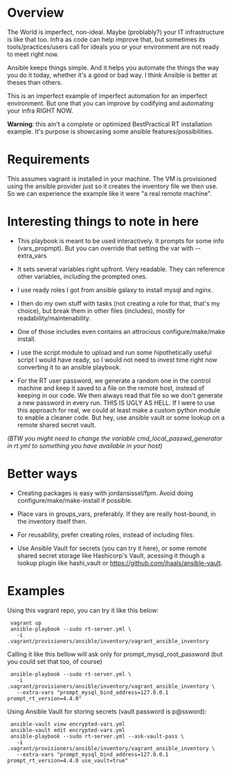 
# Overview

 The World is imperfect, non-ideal. Maybe (problably?) your IT infrastructure is like that
 too. Infra as code can help improve that, but sometimes its tools/practices/users call for
 ideals you or your environment are not ready to meet right now.

 Ansible keeps things simple. And it helps you automate the things the way you do it today,
 whether it's a good or bad way. I think Ansible is better at theses than others.

 This is an imperfect example of imperfect automation for an imperfect environment. But one
 that you can improve by codifying and automating your infra RIGHT NOW.

 **Warning**: this ain't a complete or optimized BestPractical RT installation example. It's
  purpose is showcasing some ansible features/possibilities.

# Requirements

This assumes vagrant is installed in your machine. The VM is provisioned using the ansible
provider just so it creates the inventory file we then use. So we can experience the example
like it were "a real remote machine".

# Interesting things to note in here

 - This playbook is meant to be used interactively. It prompts for some info (vars_propmpt).
   But you can override that setting the var with --extra_vars

 - It sets several variables right upfront. Very readable. They can reference other variables,
   including the prompted ones.

 - I use ready roles I got from ansible galaxy to install mysql and nginx.
 - I then do my own stuff with tasks (not creating a role for that, that's my choice), but
   break them in other files (includes), mostly for readability/maintenability.
 - One of those includes even contains an attrocious configure/make/make install.

 - I use the script module to upload and run some hipothetically useful script I would have
   ready, so I would not need to invest time right now converting it to an ansible playbook.

 - For the RT user password, we generate a random one in the control machine and keep it saved
   to a file on the remote host, instead of keeping in our code. We then always read that file
   so we don't generate a new password in every run. THIS IS UGLY AS HELL. If I were to use this
   approach for real, we could at least make a custom python module to enable a cleaner code.
   But hey, use ansible vault or some lookup on a remote shared secret vault.

*(BTW you might need to change the variable cmd_local_passwd_generator in rt.yml to something
you have available in your host)*

# Better ways

- Creating packages is easy with jordansissel/fpm. Avoid doing configure/make/make-install if
  possible.

- Place vars in groups_vars, preferably. If they are really host-bound, in the inventory itself
  then.

- For reusability, prefer creating roles, instead of including files.

- Use Ansible Vault for secrets (you can try it here), or some remote shared secret storage
  like Hashicorp's Vault, acessing it though a lookup plugin like hashi_vault or
  https://github.com/jhaals/ansible-vault.

# Examples

Using this vagrant repo, you can try it like this below:

```
 vagrant up
 ansible-playbook --sudo rt-server.yml \
   -i .vagrant/provisioners/ansible/inventory/vagrant_ansible_inventory
```

Calling it like this bellow will ask only for prompt_mysql_root_password (but you could set
that too, of course)

```
 ansible-playbook --sudo rt-server.yml \
   -i .vagrant/provisioners/ansible/inventory/vagrant_ansible_inventory \
   --extra-vars "prompt_mysql_bind_address=127.0.0.1 prompt_rt_version=4.4.0"
```

Using Ansible Vault for storing secrets (vault password is p@ssword):

```
 ansible-vault view encrypted-vars.yml
 ansible-vault edit encrypted-vars.yml
 ansible-playbook --sudo rt-server.yml --ask-vault-pass \
   -i .vagrant/provisioners/ansible/inventory/vagrant_ansible_inventory \
   --extra-vars "prompt_mysql_bind_address=127.0.0.1 prompt_rt_version=4.4.0 use_vault=true"
```
